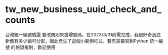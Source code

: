 # tw_new_business_uuid_check_and_counts
台灣統一編號驗證 要改規則來擴增號碼，在2023/3/31前需完成，我很好奇到底新舊有多少組可分配，因此產生了這個小範例程式，若有需要寫到Python 統一編號 的驗證規則，歡迎使用
